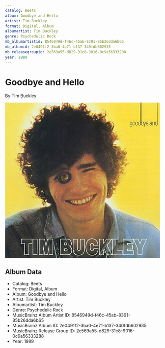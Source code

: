 ```yaml
---
catalog: Beets
album: Goodbye and Hello
artist: Tim Buckley
format: Digital, Album
albumartist: Tim Buckley
genre: Psychedelic Rock
mb_albumartistid: 8546949d-f46c-45ab-8391-85b26dda6b65
mb_albumid: 2e0491f2-3ba0-4e71-b137-340fdb602935
mb_releasegroupid: 2e569a55-d829-31c8-9016-0c9a56333288
year: 1989
---
```


# Goodbye and Hello

By Tim Buckley

![](../../assets/beetscovers/Tim_Buckley-Goodbye_and_Hello.jpg)

## Album Data

- Catalog: Beets
- Format: Digital, Album
- Album: Goodbye and Hello
- Artist: Tim Buckley
- Albumartist: Tim Buckley
- Genre: Psychedelic Rock
- MusicBrainz Album Artist ID: 8546949d-f46c-45ab-8391-85b26dda6b65
- MusicBrainz Album ID: 2e0491f2-3ba0-4e71-b137-340fdb602935
- MusicBrainz Release Group ID: 2e569a55-d829-31c8-9016-0c9a56333288
- Year: 1989

